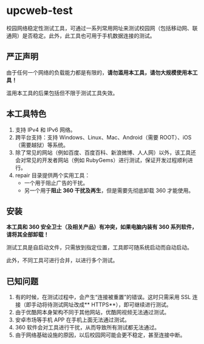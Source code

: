 # upcweb-test

校园网络稳定性测试工具，可通过一系列常用网址来测试校园网（包括移动网、联通网）是否稳定。此外，此工具也可用于手机数据连接的测试。

## 严正声明

由于任何一个网络的负载能力都是有限的，**请勿滥用本工具，请勿大规模使用本工具！**

滥用本工具的后果包括但不限于测试工具失效。

## 本工具特色

1. 支持 IPv4 和 IPv6 网络。
2. 跨平台支持：支持 Windows、Linux、Mac、Android（需要 ROOT）、iOS（需要越狱）等系统。
3. 除了常见的网站（例如百度、百度百科、新浪微博、人人网）以外，该工具还会对常见的开发者网站（例如 RubyGems）进行测试，保证开发过程顺利进行。
4. repair 目录提供两个实用工具：
	* 一个用于阻止广告的干扰。
	* 另一个用于**阻止 360 干扰及再生**，但是需要先彻底卸载 360 才能使用。

## 安装

**本工具和 360 安全卫士（及相关产品）有冲突，如果电脑内装有 360 系列软件，请将其全部卸载！**

测试工具是自启动文件，只需放到指定位置，工具即可随系统启动而自动启动。

此外，不同工具可进行合并，以进行多个测试。

## 已知问题

1. 有的时候，在测试过程中，会产生“连接被重置”的错误。这时只需采用 SSL 连接（即手动将待测试网址改成** HTTPS**），即可继续进行测试。
2. 由于优酷网本身架构不同于其他网站，优酷网视频无法通过测试。
3. 安卓市场等手机 APP 在手机上面无法通过测试。
4. 360 软件会对工具进行干扰，从而导致所有测试都无法通过。
5. 由于网络基础设施的原因，以后校园网可能会更不稳定，甚至连接中断。
